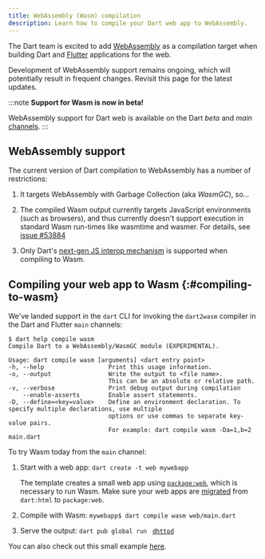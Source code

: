 ```yaml
---
title: WebAssembly (Wasm) compilation
description: Learn how to compile your Dart web app to WebAssembly.
---
```


The Dart team is excited to add
[WebAssembly](https://webassembly.org/) as a compilation target when building
Dart and [Flutter](https://flutter.dev/wasm) applications for the web.

Development of WebAssembly support remains ongoing,
which will potentially result in frequent changes. 
Revisit this page for the latest updates.

:::note
**Support for Wasm is now in beta!**

WebAssembly support for Dart web is available on the Dart 
*beta* and *main* [channels](/get-dart#release-channels).
:::

## WebAssembly support

The current version of Dart compilation to WebAssembly has a number of
restrictions:

1. It targets WebAssembly with Garbage Collection (aka *WasmGC*), so...

1. The compiled Wasm output currently targets JavaScript environments
   (such as browsers), and thus currently doesn't support execution in standard
   Wasm run-times like wasmtime and wasmer. For details, see
   [issue #53884](https://github.com/dart-lang/sdk/issues/53884)

1. Only Dart's
   [next-gen JS interop mechanism](/interop/js-interop/)
   is supported when compiling to Wasm.

## Compiling your web app to Wasm {:#compiling-to-wasm}

We've landed support in the `dart` CLI for invoking the
`dart2wasm` compiler in the Dart and Flutter `main` channels:

```console
$ dart help compile wasm
Compile Dart to a WebAssembly/WasmGC module (EXPERIMENTAL).

Usage: dart compile wasm [arguments] <dart entry point>
-h, --help                  Print this usage information.
-o, --output                Write the output to <file name>.
                            This can be an absolute or relative path.
-v, --verbose               Print debug output during compilation
    --enable-asserts        Enable assert statements.
-D, --define=<key=value>    Define an environment declaration. To specify multiple declarations, use multiple
                            options or use commas to separate key-value pairs.
                            For example: dart compile wasm -Da=1,b=2 main.dart
```

To try Wasm today from the `main` channel:

1. Start with a web app: `dart create -t web mywebapp`

    The template creates a small web app using [`package:web`][],
    which is necessary to run Wasm.
    Make sure your web apps are [migrated][] from `dart:html` to `package:web`.

1. Compile with Wasm: `mywebapp$ dart compile wasm web/main.dart`

1. Serve the output: `dart pub global run ` [`dhttpd`]

You can also check out this small example [here](https://github.com/mit-mit/sandbox).

[`package:web`]: {{site.pub-pkg}}/web
[`dart:js_interop`]: {{site.dart.api}}/{{site.dart.sdk.channel}}/dart-js_interop 
[migrated]: /interop/js-interop/package-web/
[`dhttpd`]: {{site.pub-pkg}}/dhttpd